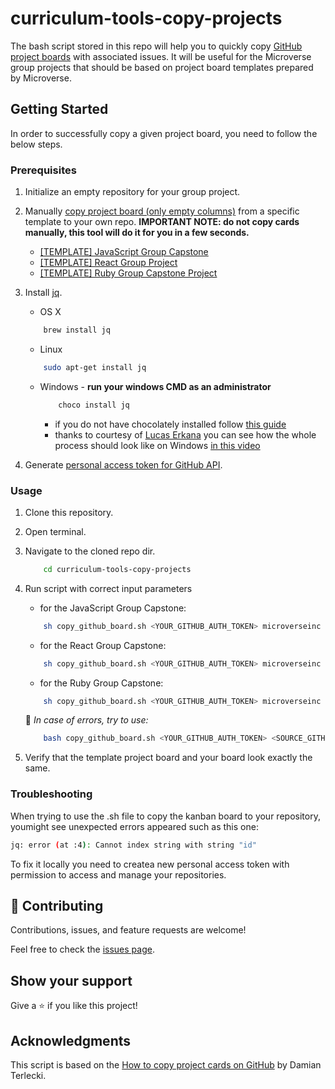 # curriculum-tools-copy-projects

The bash script stored in this repo will help you to quickly copy [GitHub project boards](https://docs.github.com/en/github/managing-your-work-on-github/about-project-boards) with associated issues.
It will be useful for the Microverse group projects that should be based on project board templates prepared by Microverse.

## Getting Started

In order to successfully copy a given project board, you need to follow the below steps.

### Prerequisites

1. Initialize an empty repository for your group project.

2. Manually [copy project board (only empty columns)](https://docs.github.com/en/github/managing-your-work-on-github/copying-a-project-board) from a specific template to your own repo. **IMPORTANT NOTE: do not copy cards manually, this tool will do it for you in a few seconds.**

   - [[TEMPLATE] JavaScript Group Capstone](https://github.com/microverseinc/curriculum-javascript/projects/1)
   - [[TEMPLATE] React Group Project](https://github.com/microverseinc/curriculum-react-redux/projects/1)
   - [[TEMPLATE] Ruby Group Capstone Project](https://github.com/microverseinc/curriculum-ruby/projects/1)

3. Install [jq](https://stedolan.github.io/jq/download/).

   - OS X

   ```bash
       brew install jq
   ```

   - Linux

   ```bash
       sudo apt-get install jq
   ```

   - Windows - **run your windows CMD as an administrator**
     ```bash
         choco install jq
     ```
     - if you do not have chocolately installed follow [this guide](https://www.liquidweb.com/kb/how-to-install-chocolatey-on-windows/)
     - thanks to courtesy of [Lucas Erkana](https://github.com/Lucash2022) you can see how the whole process should look like on Windows [in this video](https://www.loom.com/share/8cd5e493f0ca4a9ab90989e2ca1ceb3c)

4. Generate [personal access token for GitHub API](https://github.com/settings/tokens/new?scopes=repo).

### Usage

1. Clone this repository.
2. Open terminal.
3. Navigate to the cloned repo dir.
   ```bash
       cd curriculum-tools-copy-projects
   ```
4. Run script with correct input parameters

   - for the JavaScript Group Capstone:

   ```bash
       sh copy_github_board.sh <YOUR_GITHUB_AUTH_TOKEN> microverseinc curriculum-javascript <YOUR_GITHUB_USERNAME> <YOUR_GROUP_PROJECT_REPO_NAME>
   ```

   - for the React Group Capstone:

   ```bash
       sh copy_github_board.sh <YOUR_GITHUB_AUTH_TOKEN> microverseinc curriculum-react-redux <YOUR_GITHUB_USERNAME> <YOUR_GROUP_PROJECT_REPO_NAME>
   ```

   - for the Ruby Group Capstone:

   ```bash
       sh copy_github_board.sh <YOUR_GITHUB_AUTH_TOKEN> microverseinc curriculum-ruby <YOUR_GITHUB_USERNAME> <YOUR_GROUP_PROJECT_REPO_NAME>
   ```

   🐛 _In case of errors, try to use:_

   ```bash
       bash copy_github_board.sh <YOUR_GITHUB_AUTH_TOKEN> <SOURCE_GITHUB_USERNAME> <SOURCE_REPO_NAME> <YOUR_GITHUB_USERNAME> <YOUR_GROUP_PROJECT_REPO_NAME>
   ```

5. Verify that the template project board and your board look exactly the same.

### Troubleshooting

When trying to use the .sh file to copy the kanban board to your repository, youmight see unexpected errors appeared such as this one:

```bash
jq: error (at :4): Cannot index string with string "id"
```

To fix it locally you need to createa new personal access token with permission to access and manage your repositories.

## 🤝 Contributing

Contributions, issues, and feature requests are welcome!

Feel free to check the [issues page](../../issues/).

## Show your support

Give a ⭐️ if you like this project!

## Acknowledgments

This script is based on the [How to copy project cards on GitHub](https://blog.termian.dev/posts/project-cards-copy-github/) by Damian Terlecki.
